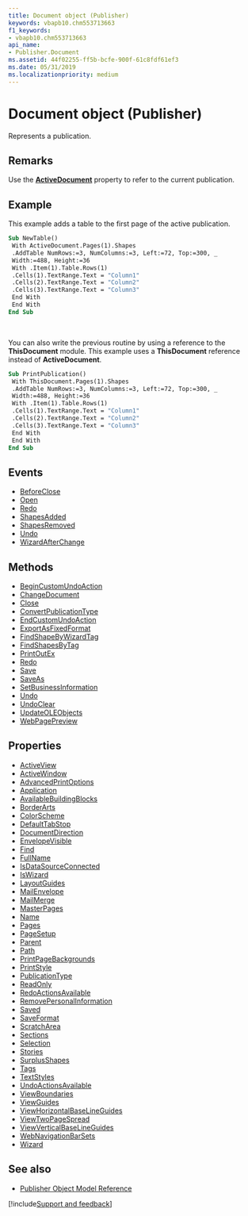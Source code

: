 ```yaml
---
title: Document object (Publisher)
keywords: vbapb10.chm553713663
f1_keywords:
- vbapb10.chm553713663
api_name:
- Publisher.Document
ms.assetid: 44f02255-ff5b-bcfe-900f-61c8fdf61ef3
ms.date: 05/31/2019
ms.localizationpriority: medium
---
```



# Document object (Publisher)

Represents a publication. 

## Remarks

Use the **[ActiveDocument](Publisher.Application.ActiveDocument.md)** property to refer to the current publication. 

## Example

This example adds a table to the first page of the active publication.

```vb
Sub NewTable() 
 With ActiveDocument.Pages(1).Shapes 
 .AddTable NumRows:=3, NumColumns:=3, Left:=72, Top:=300, _ 
 Width:=488, Height:=36 
 With .Item(1).Table.Rows(1) 
 .Cells(1).TextRange.Text = "Column1" 
 .Cells(2).TextRange.Text = "Column2" 
 .Cells(3).TextRange.Text = "Column3" 
 End With 
 End With 
End Sub
```

<br/>

You can also write the previous routine by using a reference to the **ThisDocument** module. This example uses a **ThisDocument** reference instead of **ActiveDocument**.

```vb
Sub PrintPublication() 
 With ThisDocument.Pages(1).Shapes 
 .AddTable NumRows:=3, NumColumns:=3, Left:=72, Top:=300, _ 
 Width:=488, Height:=36 
 With .Item(1).Table.Rows(1) 
 .Cells(1).TextRange.Text = "Column1" 
 .Cells(2).TextRange.Text = "Column2" 
 .Cells(3).TextRange.Text = "Column3" 
 End With 
 End With 
End Sub
```


## Events

- [BeforeClose](Publisher.Document.BeforeClose.md)
- [Open](Publisher.Document.Open.md)
- [Redo](Publisher.Document.Redo(even).md)
- [ShapesAdded](Publisher.Document.ShapesAdded.md)
- [ShapesRemoved](Publisher.Document.ShapesRemoved.md)
- [Undo](Publisher.Document.Undo(even).md)
- [WizardAfterChange](Publisher.Document.WizardAfterChange.md)

## Methods

- [BeginCustomUndoAction](Publisher.Document.BeginCustomUndoAction.md)
- [ChangeDocument](Publisher.Document.ChangeDocument.md)
- [Close](Publisher.Document.Close.md)
- [ConvertPublicationType](Publisher.Document.ConvertPublicationType.md)
- [EndCustomUndoAction](Publisher.Document.EndCustomUndoAction.md)
- [ExportAsFixedFormat](Publisher.Document.ExportAsFixedFormat.md)
- [FindShapeByWizardTag](Publisher.Document.FindShapeByWizardTag.md)
- [FindShapesByTag](Publisher.Document.FindShapesByTag.md)
- [PrintOutEx](Publisher.Document.PrintOutEx.md)
- [Redo](Publisher.Document.Redo(method).md)
- [Save](Publisher.Document.Save.md)
- [SaveAs](Publisher.Document.SaveAs.md)
- [SetBusinessInformation](Publisher.Document.SetBusinessInformation.md)
- [Undo](Publisher.Document.Undo(method).md)
- [UndoClear](Publisher.Document.UndoClear.md)
- [UpdateOLEObjects](Publisher.Document.UpdateOLEObjects.md)
- [WebPagePreview](Publisher.Document.WebPagePreview.md)

## Properties

- [ActiveView](Publisher.Document.ActiveView.md)
- [ActiveWindow](Publisher.Document.ActiveWindow.md)
- [AdvancedPrintOptions](Publisher.Document.AdvancedPrintOptions.md)
- [Application](Publisher.Document.Application.md)
- [AvailableBuildingBlocks](Publisher.document.availablebuildingblocks.md)
- [BorderArts](Publisher.Document.BorderArts.md)
- [ColorScheme](Publisher.Document.ColorScheme.md)
- [DefaultTabStop](Publisher.Document.DefaultTabStop.md)
- [DocumentDirection](Publisher.Document.DocumentDirection.md)
- [EnvelopeVisible](Publisher.Document.EnvelopeVisible.md)
- [Find](Publisher.Document.Find.md)
- [FullName](Publisher.Document.FullName.md)
- [IsDataSourceConnected](Publisher.Document.IsDataSourceConnected.md)
- [IsWizard](Publisher.Document.IsWizard.md)
- [LayoutGuides](Publisher.Document.LayoutGuides.md)
- [MailEnvelope](Publisher.Document.MailEnvelope.md)
- [MailMerge](Publisher.Document.MailMerge.md)
- [MasterPages](Publisher.Document.MasterPages.md)
- [Name](Publisher.Document.Name.md)
- [Pages](Publisher.Document.Pages.md)
- [PageSetup](Publisher.Document.PageSetup.md)
- [Parent](Publisher.Document.Parent.md)
- [Path](Publisher.Document.Path.md)
- [PrintPageBackgrounds](Publisher.Document.PrintPageBackgrounds.md)
- [PrintStyle](Publisher.Document.PrintStyle.md)
- [PublicationType](Publisher.Document.PublicationType.md)
- [ReadOnly](Publisher.Document.ReadOnly.md)
- [RedoActionsAvailable](Publisher.Document.RedoActionsAvailable.md)
- [RemovePersonalInformation](Publisher.Document.RemovePersonalInformation.md)
- [Saved](Publisher.Document.Saved.md)
- [SaveFormat](Publisher.Document.SaveFormat.md)
- [ScratchArea](Publisher.Document.ScratchArea.md)
- [Sections](Publisher.Document.Sections.md)
- [Selection](Publisher.Document.Selection.md)
- [Stories](Publisher.Document.Stories.md)
- [SurplusShapes](Publisher.Document.SurplusShapes.md)
- [Tags](Publisher.Document.Tags.md)
- [TextStyles](Publisher.Document.TextStyles.md)
- [UndoActionsAvailable](Publisher.Document.UndoActionsAvailable.md)
- [ViewBoundaries](Publisher.Document.ViewBoundaries.md)
- [ViewGuides](Publisher.Document.ViewGuides.md)
- [ViewHorizontalBaseLineGuides](Publisher.Document.ViewHorizontalBaseLineGuides.md)
- [ViewTwoPageSpread](Publisher.Document.ViewTwoPageSpread.md)
- [ViewVerticalBaseLineGuides](Publisher.Document.ViewVerticalBaseLineGuides.md)
- [WebNavigationBarSets](Publisher.Document.WebNavigationBarSets.md)
- [Wizard](Publisher.Document.Wizard.md)

## See also

- [Publisher Object Model Reference](overview/publisher/object-model.md)



[!include[Support and feedback](~/includes/feedback-boilerplate.md)]